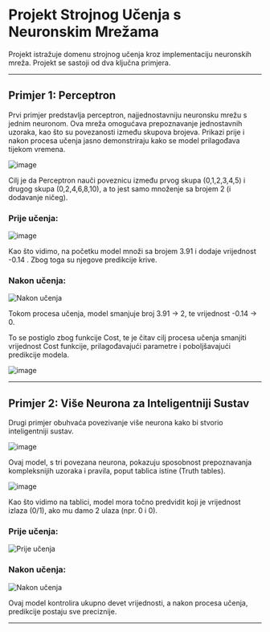 # Projekt Strojnog Učenja s Neuronskim Mrežama

Projekt istražuje domenu strojnog učenja kroz implementaciju neuronskih mreža. Projekt se sastoji od dva ključna primjera.

---

## Primjer 1: Perceptron

Prvi primjer predstavlja perceptron, najjednostavniju neuronsku mrežu s jednim neuronom. Ova mreža omogućava prepoznavanje jednostavnih uzoraka, kao što su povezanosti između skupova brojeva. Prikazi prije i nakon procesa učenja jasno demonstriraju kako se model prilagođava tijekom vremena.

![image](https://github.com/AnteDev00/Machine-Learning/assets/151842550/260ce590-f998-469b-b528-65eb19529eeb)

Cilj je da Perceptron nauči poveznicu između prvog skupa (0,1,2,3,4,5) i drugog skupa (0,2,4,6,8,10), a to jest samo množenje sa brojem 2 (i dodavanje ničeg).


### Prije učenja:
![image](https://github.com/AnteDev00/Machine-Learning/assets/151842550/511af133-9098-453d-b4ae-da5d57db65c0)


Kao što vidimo, na početku model množi sa brojem 3.91 i dodaje vrijednost -0.14 .
Zbog toga su njegove predikcije krive.

### Nakon učenja:
![Nakon učenja](https://github.com/AnteDev00/Machine-Learning/assets/151842550/8ce682d9-60f9-4058-8b9b-f4fd6e7a3728)

Tokom procesa učenja, model smanjuje broj 3.91 -> 2, te vrijednost -0.14 -> 0.

To se postiglo zbog funkcije Cost, te je čitav cilj procesa učenja smanjiti vrijednost Cost funkcije, prilagođavajući parametre i poboljšavajući predikcije modela.

![image](https://github.com/AnteDev00/Machine-Learning/assets/151842550/4efabe17-a8fc-4376-8e7d-e4dee064392c)


---

## Primjer 2: Više Neurona za Inteligentniji Sustav

Drugi primjer obuhvaća povezivanje više neurona kako bi stvorio inteligentniji sustav. 

![image](https://github.com/AnteDev00/Machine-Learning/assets/151842550/cedc50fb-1493-4fe6-addc-d38209e8e596)

Ovaj model, s tri povezana neurona, pokazuju sposobnost prepoznavanja kompleksnijih uzoraka i pravila, poput tablica istine (Truth tables).

![image](https://github.com/AnteDev00/Machine-Learning/assets/151842550/4eac1bea-4556-4c04-9f6e-3499b13a96b6)

Kao što vidimo na tablici, model mora točno predvidit koji je vrijednost izlaza (0/1), ako mu damo 2 ulaza (npr. 0 i 0).

### Prije učenja:
![Prije učenja](https://github.com/AnteDev00/Machine-Learning/assets/151842550/4494c54c-f61a-4a68-b043-b6fe0335bbd6)

### Nakon učenja:
![Nakon učenja](https://github.com/AnteDev00/Machine-Learning/assets/151842550/7a37a789-9743-4d13-9013-e914ae231e80)

Ovaj model kontrolira ukupno devet vrijednosti, a nakon procesa učenja, predikcije postaju sve preciznije.

--- 
